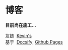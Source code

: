 # 博客
**目前尚在施工...**

友链&nbsp;&nbsp;[Kevin's](https://fu-jingqi.github.io)  
基于&nbsp;&nbsp;[Docsify](https://docsify.js.org)&nbsp;&nbsp;[Github Pages](https://docs.github.com/en/pages/getting-started-with-github-pages/about-github-pages)
<!--
**This** is a ✨ _special_ ✨ `repositoryREADME.md`.

- 🔭 I’m currently working on ...
- 🌱 I’m currently learning ...
- 👯 I’m looking to collaborate on ...
- 🤔 I’m looking for help with ...
- 💬 Ask me about ...
- 📫 How to reach me: ...
- 😄 Pronouns: ...
- ⚡ Fun fact: ...

>![ReadMe Card](https://github-readme-stats.vercel.app/api/pin/?username=luguoba&repo=luguoba.github.io)

>![Github stats](https://github-readme-stats.vercel.app/api?username=luguoba&show_icons=true&include_all_commits=true)

>![Top Langs](https://github-readme-stats.vercel.app/api/top-langs/?username=luguoba&layout=compact)

 -->
